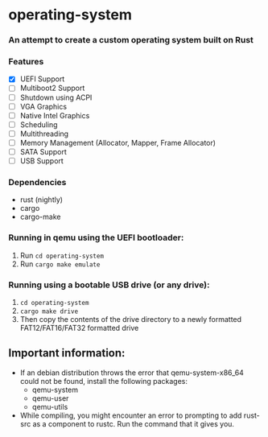 # operating-system
### An attempt to create a custom operating system built on Rust

### Features
  - [x] UEFI Support
  - [ ] Multiboot2 Support
  - [ ] Shutdown using ACPI
  - [ ] VGA Graphics
  - [ ] Native Intel Graphics
  - [ ] Scheduling
  - [ ] Multithreading
  - [ ] Memory Management (Allocator, Mapper, Frame Allocator)
  - [ ] SATA Support
  - [ ] USB Support

### Dependencies
  - rust (nightly)
  - cargo
  - cargo-make

### Running in qemu using the UEFI bootloader:
  1. Run `cd operating-system`
  2. Run `cargo make emulate`

### Running using a bootable USB drive (or any drive):
  1. `cd operating-system`
  2. `cargo make drive`
  3. Then copy the contents of the drive directory to a newly formatted FAT12/FAT16/FAT32 formatted drive

## Important information:
  - If an debian distribution throws the error that qemu-system-x86_64 could not be found, install the following packages: 
    - qemu-system
    - qemu-user
    - qemu-utils
  - While compiling, you might encounter an error to prompting to add rust-src as a component to rustc. Run the command that it gives you.
